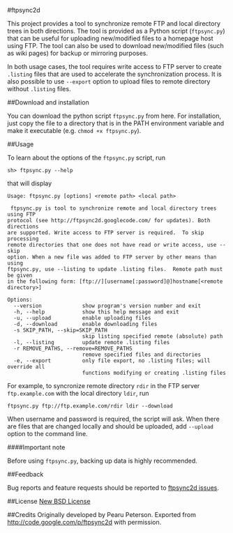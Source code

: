 #ftpsync2d

This project provides a tool to synchronize remote FTP and local directory trees in both directions. The tool is provided as a Python script (```ftpsync.py```) that can be useful for uploading new/modified files to a homepage host using FTP. The tool can also be used to download new/modified files (such as wiki pages) for backup or mirroring purposes.

In both usage cases, the tool requires write access to FTP server to create ```.listing``` files that are used to accelerate the synchronization process. It is also possible to use ```--export``` option to upload files to remote directory without ```.listing``` files.

##Download and installation

You can download the python script ```ftpsync.py``` from here. 
For installation, just copy the file to a directory that is in the PATH environment variable and make it executable (e.g. ```chmod +x ftpsync.py```).

##Usage

To learn about the options of the ```ftpsync.py``` script, run

```console
sh> ftpsync.py --help
```

that will display

```console
Usage: ftpsync.py [options] <remote path> <local path>

 ftpsync.py is tool to synchronize remote and local directory trees using FTP
protocol (see http://ftpsync2d.googlecode.com/ for updates). Both directions
are supported. Write access to FTP server is required.  To skip processing
remote directories that one does not have read or write access, use --skip
option. When a new file was added to FTP server by other means than using
ftpsync.py, use --listing to update .listing files.  Remote path must be given
in the following form: [ftp://][username[:password]@]hostname[<remote
directory>]

Options:
  --version             show program's version number and exit
  -h, --help            show this help message and exit
  -u, --upload          enable uploading files
  -d, --download        enable downloading files
  -s SKIP_PATH, --skip=SKIP_PATH
                        skip listing specified remote (absolute) path
  -l, --listing         update remote .listing files
  -r REMOVE_PATHS, --remove=REMOVE_PATHS
                        remove specified files and directories
  -e, --export          only file export, no .listing files; will override all
                        functions modifying or creating .listing files
```

For example, to syncronize remote directory ```rdir``` in the FTP server ```ftp.example.com``` with the local directory ```ldir```, run

```console
ftpsync.py ftp://ftp.example.com/rdir ldir --download
```

When username and password is required, the script will ask. When there are files that are changed locally and should be uploaded, add ```--upload``` option to the command line.

####Important note

Before using ```ftpsync.py```, backing up data is highly recommended.

##Feedback

Bug reports and feature requests should be reported to [ftpsync2d issues](https://github.com/mehmandarov/ftpsync2d/issues).

##License
[New BSD License](http://opensource.org/licenses/BSD-3-Clause)

##Credits
Originally developed by Pearu Peterson. Exported from http://code.google.com/p/ftpsync2d with permission.
